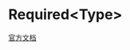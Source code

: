 # Required\<Type\>

[官方文档](https://www.typescriptlang.org/docs/handbook/utility-types.html#requiredtype)